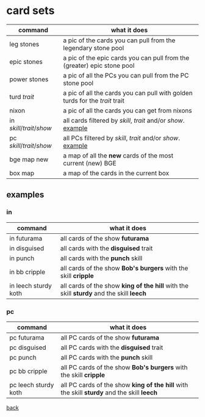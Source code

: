 # card sets
| command | what it does |
|---|---|
| leg stones    | a pic of the cards you can pull from the legendary stone pool |
| epic stones   | a pic of the epic cards you can pull from the (greater) epic stone pool |
| power stones  | a pic of all the PCs you can pull from the PC stone pool |
| turd _trait_  | a pic of all the cards you can pull with golden turds for the _trait_ trait |
| nixon         | a pic of all the cards you can get from nixons |
| in _skill_/_trait_/_show_ | all cards filtered by _skill_, _trait_ and/or _show_. [example](#exin) |
| pc _skill_/_trait_/_show_ | all PCs filtered by _skill_, _trait_ and/or _show_. [example](#expc) |
| bge map new   | a map of all the **new** cards of the most current (new) BGE |
| box map       | a map of the cards in the current box |

## examples

### in<a name="exin"></a>
| command | what it does |
|---|---|
| in futurama          | all cards of the show **futurama** |
| in disguised         | all cards with the **disguised** trait |
| in punch             | all cards with the **punch** skill |
| in bb cripple        | all cards of the show **Bob's burgers** with the skill **cripple** |
| in leech sturdy koth | all cards of the show **king of the hill** with the skill **sturdy** and the skill **leech** |

### pc<a name="expc"></a>
| command | what it does |
|---|---|
| pc futurama | all PC cards of the show **futurama** |
| pc disguised | all PC cards with the **disguised** trait |
| pc punch | all PC cards with the **punch** skill |
| pc bb cripple| all PC cards of the show **Bob's burgers** with the skill **cripple** |
| pc leech sturdy koth | all PC cards of the show **king of the hill** with the skill **sturdy** and the skill **leech** |


[back](index)
<!--stackedit_data:
eyJoaXN0b3J5IjpbMzk3MjI4Mzg2LDQ1Mzg2NTkzNiwxMjQxOD
UwMzU4XX0=
-->